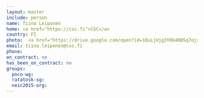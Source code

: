 ```yaml
---
layout: master
include: person
name: Tiina Leiponen
home: <a href="https://csc.fi">CSC</a>
country: FI
photo:  <a href="https://drive.google.com/open?id=1QuLjUjg3Y8b40BSq7ojxKo6-cvGc_OGF"/a>
email: tiina.leiponen@csc.fi
phone:
on_contract: no
has_been_on_contract: no
groups:
  poco-wg:
  ratatosk-sg:
  neic2015-org:
---
```

